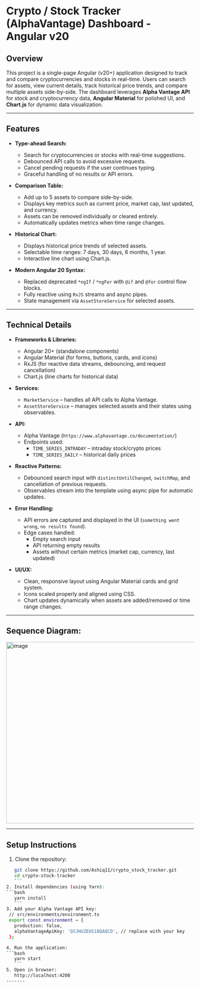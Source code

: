 # Crypto / Stock Tracker (AlphaVantage) Dashboard - Angular v20 

## Overview

This project is a single-page Angular (v20+) application designed to track and compare cryptocurrencies and stocks in real-time. Users can search for assets, view current details, track historical price trends, and compare multiple assets side-by-side. The dashboard leverages **Alpha Vantage API** for stock and cryptocurrency data, **Angular Material** for polished UI, and **Chart.js** for dynamic data visualization.  

---

## Features

- **Type-ahead Search:**  
  - Search for cryptocurrencies or stocks with real-time suggestions.  
  - Debounced API calls to avoid excessive requests.  
  - Cancel pending requests if the user continues typing.  
  - Graceful handling of no results or API errors.  

- **Comparison Table:**  
  - Add up to 5 assets to compare side-by-side.  
  - Displays key metrics such as current price, market cap, last updated, and currency.  
  - Assets can be removed individually or cleared entirely.  
  - Automatically updates metrics when time range changes.  

- **Historical Chart:**  
  - Displays historical price trends of selected assets.  
  - Selectable time ranges: 7 days, 30 days, 6 months, 1 year.  
  - Interactive line chart using Chart.js.  

- **Modern Angular 20 Syntax:**  
  - Replaced deprecated `*ngIf` / `*ngFor` with `@if` and `@for` control flow blocks.  
  - Fully reactive using `RxJS` streams and async pipes.  
  - State management via `AssetStoreService` for selected assets.  

---

## Technical Details

- **Frameworks & Libraries:**  
  - Angular 20+ (standalone components)  
  - Angular Material (for forms, buttons, cards, and icons)  
  - RxJS (for reactive data streams, debouncing, and request cancellation)  
  - Chart.js (line charts for historical data)  

- **Services:**  
  - `MarketService` – handles all API calls to Alpha Vantage.  
  - `AssetStoreService` – manages selected assets and their states using observables.  

- **API:**  
  - Alpha Vantage (`https://www.alphavantage.co/documentation/`)  
  - Endpoints used:  
    - `TIME_SERIES_INTRADAY` – intraday stock/crypto prices  
    - `TIME_SERIES_DAILY` – historical daily prices  

- **Reactive Patterns:**  
  - Debounced search input with `distinctUntilChanged`, `switchMap`, and cancellation of previous requests.  
  - Observables stream into the template using async pipe for automatic updates.  

- **Error Handling:**  
  - API errors are captured and displayed in the UI (`something went wrong`, `no results found`).  
  - Edge cases handled:  
    - Empty search input  
    - API returning empty results  
    - Assets without certain metrics (market cap, currency, last updated)  

- **UI/UX:**  
  - Clean, responsive layout using Angular Material cards and grid system.  
  - Icons scaled properly and aligned using CSS.  
  - Chart updates dynamically when assets are added/removed or time range changes.  

---

## Sequence Diagram:
<img width="534" height="486" alt="image" src="https://github.com/user-attachments/assets/b1305b01-bcbd-4694-9fa7-cce27bc72435" />


-------

## Setup Instructions

1. Clone the repository: 
 ```bash
    git clone https://github.com/Ashiq11/crypto_stock_tracker.git
    cd crypto-stock-tracker
    ```
2. Install dependencies (using Yarn):
 ```bash
    yarn install
    ```
3. Add your Alpha Vantage API key:
  // src/environments/environment.ts
  export const environment = {
    production: false,
    alphaVantageApiKey: 'QSJHUZEUS1BQAQCD', // replace with your key
  };

4. Run the application:
 ```bash
    yarn start
    ```
5. Open in browser:
    http://localhost:4200
-------
